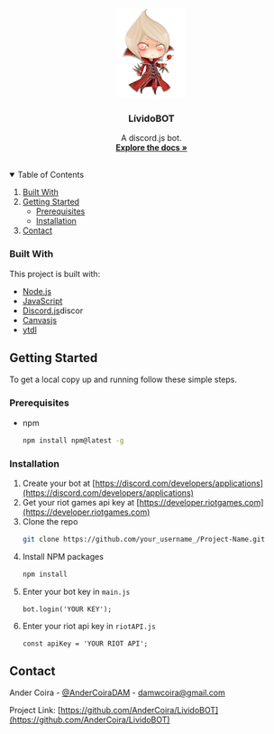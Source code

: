 <!-- PROJECT LOGO -->
<br />
<p align="center">
  <a href="#">
    <img src="Imagenes/readmeLogo/vlad.png" alt="Logo" width="120" height="160">
  </a>

  <h3 align="center">LívidoBOT</h3>

  <p align="center">
    A discord.js bot.
    <br />
    <a href="https://github.com/AnderCoira/LividoBOT"><strong>Explore the docs »</strong></a>
    <br />
    <br />
  </p>
</p>



<!-- TABLE OF CONTENTS -->
<details open="open">
  <summary>Table of Contents</summary>
  <ol>
    <li><a href="#built-with">Built With</a></li>
    <li>
      <a href="#getting-started">Getting Started</a>
      <ul>
        <li><a href="#prerequisites">Prerequisites</a></li>
        <li><a href="#installation">Installation</a></li>
      </ul>
    </li>
    <li><a href="#contact">Contact</a></li>
  </ol>
</details>

### Built With

This project is built with:
* [Node.js](https://nodejs.org/es/)
* [JavaScript](https://developer.mozilla.org/es/docs/Web/JavaScript)
* [Discord.js](https://discord.js.org/#/)discor
* [Canvasjs](https://www.npmjs.com/package/canvasjs)
* [ytdl](https://www.npmjs.com/package/ytdl)



<!-- GETTING STARTED -->
## Getting Started

To get a local copy up and running follow these simple steps.

### Prerequisites

* npm
  ```sh
  npm install npm@latest -g
  ```

### Installation

1. Create your bot at [https://discord.com/developers/applications](https://discord.com/developers/applications)
2. Get your riot games api key at [https://developer.riotgames.com](https://developer.riotgames.com)
3. Clone the repo
   ```sh
   git clone https://github.com/your_username_/Project-Name.git
   ```
4. Install NPM packages
   ```sh
   npm install
   ```
5. Enter your bot key in `main.js`
   ```JS
   bot.login('YOUR KEY');
   ```
6. Enter your riot api key in `riotAPI.js`
   ```JS
   const apiKey = 'YOUR RIOT API';
   ```

<!-- CONTACT -->
## Contact

Ander Coira - [@AnderCoiraDAM](https://twitter.com/AnderCoiraDAM) - damwcoira@gmail.com

Project Link: [https://github.com/AnderCoira/LividoBOT](https://github.com/AnderCoira/LividoBOT)
